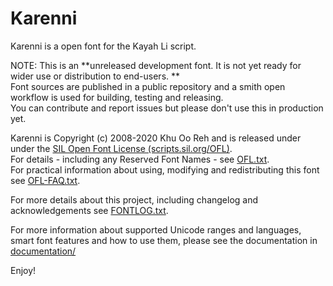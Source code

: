 # Karenni

Karenni is a open font for the Kayah Li script.  

NOTE: This is an **unreleased development font. It is not yet ready for wider use or distribution to end-users. **   
Font sources are published in a public repository and a smith open workflow is used for building, testing and releasing.  
You can contribute and report issues but please don't use this in production yet.


Karenni is Copyright (c) 2008-2020 Khu Oo Reh and is released under under the [SIL Open Font License (scripts.sil.org/OFL)](http://scripts.sil.org/OFL).  
For details - including any Reserved Font Names - see [OFL.txt](OFL.txt).  
For practical information about using, modifying and redistributing this font see [OFL-FAQ.txt](OFL-FAQ.txt).

For more details about this project, including changelog and acknowledgements see [FONTLOG.txt](FONTLOG.txt).

For more information about supported Unicode ranges and languages, smart font features and how to use them, please see the documentation in [documentation/](documentation/)

Enjoy!
